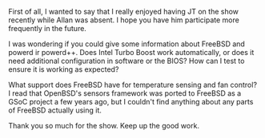 
First of all, I wanted to say that I really enjoyed having JT on the show recently while Allan was absent. I hope you have him participate more frequently in the future.

I was wondering if you could give some information about FreeBSD and powerd ir powerd++. Does Intel Turbo Boost work automatically, or does it need additional configuration in software or the BIOS? How can I test to ensure it is working as expected?

What support does FreeBSD have for temperature sensing and fan control? I read that OpenBSD's sensors framework was ported to FreeBSD as a GSoC project a few years ago, but I couldn't find anything about any parts of FreeBSD actually using it.

Thank you so much for the show. Keep up the good work.